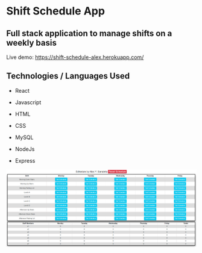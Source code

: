 # Shift Schedule App

## Full stack application to manage shifts on a weekly basis

Live demo: https://shift-schedule-alex.herokuapp.com/

## Technologies / Languages Used

- React
- Javascript
- HTML
- CSS

- MySQL
- NodeJs
- Express

![IMAGE](./client/public/images/screenshot.png)
